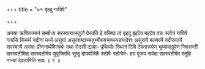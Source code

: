 +++
title = "०१ बृहदु गायिषे"

+++

अनया ऋषिरात्मानं सम्बोध्य सरस्वत्याःस्तुतौ प्रेरयति हे वसिष्ठ त्वं बृहदु बृहदेव महदेव वचः स्तोत्रं गायिषे गायसि किमर्थं नदीनां मध्ये असुर्या असुरशब्दाच्चतुर्थ्येकवचनस्यड्यादेशः असुरायै बलवत्यै नदीरूपायै सरस्वत्यै अस्याः प्रीणनार्थमित्यर्थः तथा रोदसी द्यावा- पृथिव्योः स्थितां दिवि देवतारूपेण भूम्यांवाग्रूपेण निवसन्तीं सरस्वतीमित् सरस्वतीमेव सुवृक्तिभिः सुष्ठु दोषवर्जितैः स्तोमैः स्तोत्रैर्म- हय पूजय सर्वदा सरस्वतीमेव स्तुहि नान्यां देवतामिति भावः ॥ १ ॥